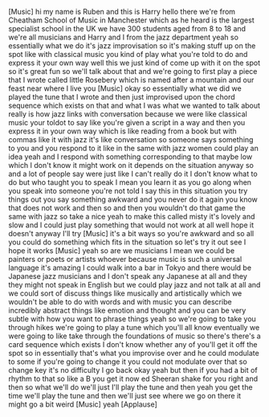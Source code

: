 
[Music]
hi my name is Ruben and this is Harry
hello there
we&#39;re from Cheatham School of Music in
Manchester which as he heard is the
largest specialist school in the UK we
have 300 students aged from 8 to 18 and
we&#39;re all musicians and Harry and I from
the jazz department yeah so essentially
what we do it&#39;s jazz improvisation so
it&#39;s making stuff up on the spot like
with classical music you kind of play
what you&#39;re told to do and express it
your own way well this we just kind of
come up with it on the spot
so it&#39;s great fun so we&#39;ll talk about
that and we&#39;re going to first play a
piece that I wrote called
little Rosebery which is named after a
mountain and our feast near where I live
you
[Music]
okay so essentially what we did we
played the tune that I wrote and then
just improvised upon the chord sequence
which exists on that and what I was what
we wanted to talk about really is how
jazz links with conversation because we
were like classical music your toldot to
say like you&#39;re given a script in a way
and then you express it in your own way
which is like reading from a book but
with commas like it with jazz it&#39;s like
conversation so someone says something
to you and you respond to it like in the
same with jazz women could play an idea
yeah and I respond with something
corresponding to that maybe low which I
don&#39;t know it might work on it depends
on the situation anyway so and a lot of
people say were just like I can&#39;t really
do it I don&#39;t know what to do but who
taught you to speak I mean you learn it
as you go along when you speak into
someone you&#39;re not told I say this in
this situation you try things out you
say something awkward and you never do
it again you know that does not work and
then so and then you wouldn&#39;t do that
game the same with jazz so take a nice
yeah to make this called misty
it&#39;s lovely and slow and I could just
play something that would not work at
all well hope it doesn&#39;t anyway I&#39;ll try
[Music]
it&#39;s a bit ways so you&#39;re awkward and so
all you could do something which fits in
the situation so let&#39;s try it out see I
hope it works
[Music]
yeah so are we musicians I mean we could
be painters or poets or artists whoever
because music is such a universal
language it&#39;s amazing I could walk into
a bar in Tokyo and there would be
Japanese jazz musicians and I don&#39;t
speak any Japanese at all and they they
might not speak in English but we could
play jazz and not talk at all and we
could sort of discuss things like
musically and artistically which we
wouldn&#39;t be able to do with words and
with music you can describe incredibly
abstract things like emotion and thought
and you can be very subtle with how you
want to phrase things yeah so we&#39;re
going to take you through hikes we&#39;re
going to play a tune which you&#39;ll all
know eventually we were going to like
take through the foundations of music so
there&#39;s there&#39;s a card sequence which
exists
I don&#39;t know whether any of you&#39;ll get
it off the spot so in essentially that&#39;s
what you improvise over
and he could modulate to some if you&#39;re
going to change it you could not
modulate over that so change key
it&#39;s no difficulty I go back okay yeah
but then if you had a bit of rhythm to
that so like a B you get it now
ed Sheeran shake for you right and then
so what we&#39;ll do we&#39;ll just I&#39;ll play
the tune and then yeah you get the time
we&#39;ll play the tune and then we&#39;ll just
see where we go on there it might go a
bit weird
[Music]
yeah
[Applause]
